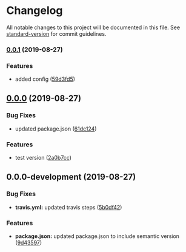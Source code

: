 # Changelog

All notable changes to this project will be documented in this file. See [standard-version](https://github.com/conventional-changelog/standard-version) for commit guidelines.

### [0.0.1](https://github.com/abdelrahmanahmed/jenkins-sample/compare/v0.0.0...v0.0.1) (2019-08-27)


### Features

* added config ([59d3fd5](https://github.com/abdelrahmanahmed/jenkins-sample/commit/59d3fd5))

## [0.0.0](https://github.com/abdelrahmanahmed/jenkins-sample/compare/v0.0.0-development...v0.0.0) (2019-08-27)


### Bug Fixes

* updated package.json ([61dc124](https://github.com/abdelrahmanahmed/jenkins-sample/commit/61dc124))


### Features

* test version ([2a0b7cc](https://github.com/abdelrahmanahmed/jenkins-sample/commit/2a0b7cc))

## 0.0.0-development (2019-08-27)


### Bug Fixes

* **travis.yml:** updated travis steps ([5b0df42](https://github.com/abdelrahmanahmed/jenkins-sample/commit/5b0df42))


### Features

* **package.json:** updated package.json to include semantic version ([9d43597](https://github.com/abdelrahmanahmed/jenkins-sample/commit/9d43597))
